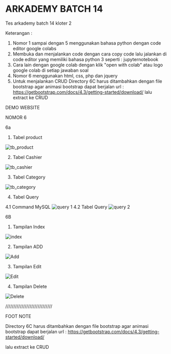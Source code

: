# ARKADEMY BATCH 14
Tes arkademy batch 14 kloter 2

Keterangan :
1. Nomor 1 sampai dengan 5 menggunakan bahasa python dengan code editor google colabs
2. Membuka dan menjalankan code dengan cara copy code lalu jalankan di code editor yang memiliki bahasa python 3 seperti : jupyternotebook
3. Cara lain dengan google colab dengan klik "open with colab" atau logo google colab di setiap jawaban soal
4. Nomor 6 menggunakan html, css, php dan jquery
5. Untuk menjalankan CRUD Directory 6C harus ditambahkan dengan file bootstrap agar animasi bootstrap dapat berjalan
url : https://getbootstrap.com/docs/4.3/getting-started/download/
lalu extract ke CRUD




DEMO WEBSITE


NOMOR 6

6a

1. Tabel product

![tb_product](https://user-images.githubusercontent.com/57278324/71763715-9d67da80-2f11-11ea-92fc-4d443e3b5d0f.JPG)

2. Tabel Cashier

![tb_cashier](https://user-images.githubusercontent.com/57278324/71763831-2e8b8100-2f13-11ea-8bce-4e3db4f39422.JPG)

3. Tabel Category

![tb_category](https://user-images.githubusercontent.com/57278324/71763834-2f241780-2f13-11ea-9795-146adb454f2a.JPG)

4. Tabel Query

4.1 Command MySQL
![query 1](https://user-images.githubusercontent.com/57278324/71763833-2f241780-2f13-11ea-80fc-728e2b63e5fd.JPG)
4.2 Tabel Query
![query 2](https://user-images.githubusercontent.com/57278324/71763832-2e8b8100-2f13-11ea-862a-1e7b21485b1f.JPG)


6B

1. Tampilan Index

![index](https://user-images.githubusercontent.com/57278324/71763841-3fd48d80-2f13-11ea-8756-a397d10bd15c.JPG)

2. Tampilan ADD

![Add](https://user-images.githubusercontent.com/57278324/71763839-3f3bf700-2f13-11ea-9b5c-9ce505d23a67.JPG)

3. Tampilan Edit

![Edit](https://user-images.githubusercontent.com/57278324/71763842-3fd48d80-2f13-11ea-911b-198fe38c53dd.JPG)

4. Tampilan Delete

![Delete](https://user-images.githubusercontent.com/57278324/71763840-3f3bf700-2f13-11ea-8186-6dab102eaee1.JPG)


/////////////////////////////


FOOT NOTE

Directory 6C harus ditambahkan dengan file bootstrap agar animasi bootstrap dapat berjalan
url : https://getbootstrap.com/docs/4.3/getting-started/download/

lalu extract ke CRUD
